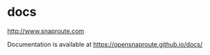 # docs
http://www.snaproute.com 

Documentation is available at https://opensnaproute.github.io/docs/



